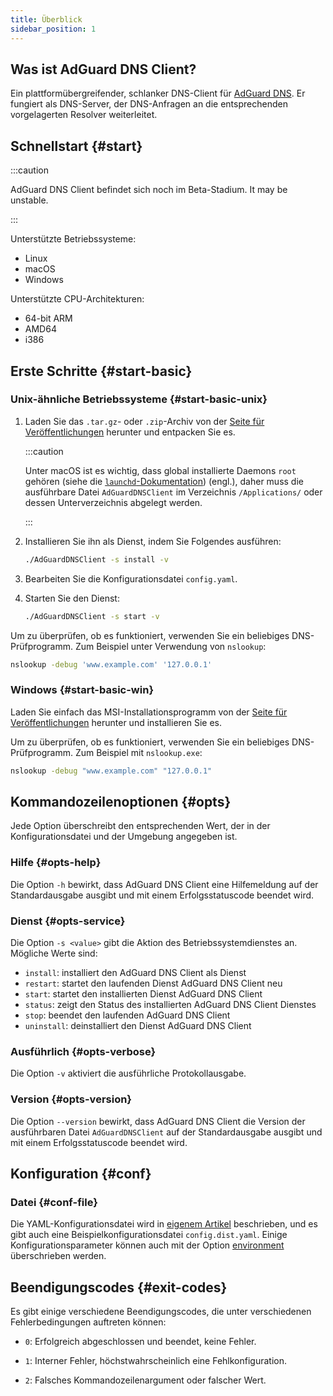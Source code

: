 ```yaml
---
title: Überblick
sidebar_position: 1
---
```


<!-- markdownlint-configure-file {"ul-indent":{"indent":4,"start_indent":2,"start_indented":true}} -->

## Was ist AdGuard DNS Client?

Ein plattformübergreifender, schlanker DNS-Client für [AdGuard DNS][agdns]. Er fungiert als DNS-Server, der DNS-Anfragen an die entsprechenden vorgelagerten Resolver weiterleitet.

[agdns]: https://adguard-dns.io/de/

## Schnellstart {#start}

:::caution

AdGuard DNS Client befindet sich noch im Beta-Stadium. It may be unstable.

:::

Unterstützte Betriebssysteme:

- Linux
- macOS
- Windows

Unterstützte CPU-Architekturen:

- 64-bit ARM
- AMD64
- i386

## Erste Schritte {#start-basic}

### Unix-ähnliche Betriebssysteme {#start-basic-unix}

1. Laden Sie das `.tar.gz`- oder `.zip`-Archiv von der [Seite für Veröffentlichungen][releases] herunter und entpacken Sie es.

   :::caution

   Unter macOS ist es wichtig, dass global installierte Daemons `root` gehören (siehe die [`launchd`-Dokumentation][launchd-requirements]) (engl.), daher muss die ausführbare Datei `AdGuardDNSClient` im Verzeichnis `/Applications/` oder dessen Unterverzeichnis abgelegt werden.

   :::

2. Installieren Sie ihn als Dienst, indem Sie Folgendes ausführen:

   ```sh
   ./AdGuardDNSClient -s install -v
   ```

3. Bearbeiten Sie die Konfigurationsdatei `config.yaml`.

4. Starten Sie den Dienst:

   ```sh
   ./AdGuardDNSClient -s start -v
   ```

Um zu überprüfen, ob es funktioniert, verwenden Sie ein beliebiges DNS-Prüfprogramm. Zum Beispiel unter Verwendung von `nslookup`:

```sh
nslookup -debug 'www.example.com' '127.0.0.1'
```

[launchd-requirements]: https://developer.apple.com/library/archive/documentation/MacOSX/Conceptual/BPSystemStartup/Chapters/CreatingLaunchdJobs.html
[releases]: https://github.com/AdguardTeam/AdGuardDNSClient/releases

### Windows {#start-basic-win}

Laden Sie einfach das MSI-Installationsprogramm von der [Seite für Veröffentlichungen][releases] herunter und installieren Sie es.

Um zu überprüfen, ob es funktioniert, verwenden Sie ein beliebiges DNS-Prüfprogramm. Zum Beispiel mit `nslookup.exe`:

```sh
nslookup -debug "www.example.com" "127.0.0.1"
```

## Kommandozeilenoptionen {#opts}

Jede Option überschreibt den entsprechenden Wert, der in der Konfigurationsdatei und der Umgebung angegeben ist.

### Hilfe {#opts-help}

Die Option `-h` bewirkt, dass AdGuard DNS Client eine Hilfemeldung auf der Standardausgabe ausgibt und mit einem Erfolgsstatuscode beendet wird.

### Dienst {#opts-service}

Die Option `-s <value>` gibt die Aktion des Betriebssystemdienstes an. Mögliche Werte sind:

- `install`: installiert den AdGuard DNS Client als Dienst
- `restart`: startet den laufenden Dienst AdGuard DNS Client neu
- `start`: startet den installierten Dienst AdGuard DNS Client
- `status`: zeigt den Status des installierten AdGuard DNS Client Dienstes
- `stop`: beendet den laufenden AdGuard DNS Client
- `uninstall`: deinstalliert den Dienst AdGuard DNS Client

### Ausführlich {#opts-verbose}

Die Option `-v` aktiviert die ausführliche Protokollausgabe.

### Version {#opts-version}

Die Option `--version` bewirkt, dass AdGuard DNS Client die Version der ausführbaren Datei `AdGuardDNSClient` auf der Standardausgabe ausgibt und mit einem Erfolgsstatuscode beendet wird.

## Konfiguration {#conf}

### Datei {#conf-file}

Die YAML-Konfigurationsdatei wird in [eigenem Artikel][conf] beschrieben, und es gibt auch eine Beispielkonfigurationsdatei `config.dist.yaml`.  Einige Konfigurationsparameter können auch mit der Option [environment][env] überschrieben werden.

[conf]: configuration.md
[env]: environment.md

## Beendigungscodes {#exit-codes}

Es gibt einige verschiedene Beendigungscodes, die unter verschiedenen Fehlerbedingungen auftreten können:

- `0`: Erfolgreich abgeschlossen und beendet, keine Fehler.

- `1`: Interner Fehler, höchstwahrscheinlich eine Fehlkonfiguration.

- `2`: Falsches Kommandozeilenargument oder falscher Wert.
